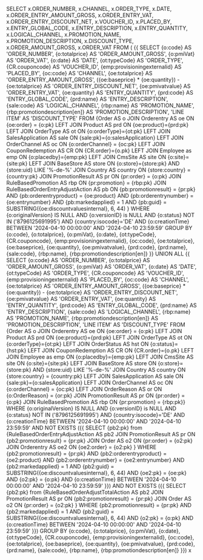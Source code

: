 SELECT
       x.ORDER_NUMBER,
       x.CHANNEL,
       x.ORDER_TYPE,
       x.DATE,
       x.ORDER_ENTRY_AMOUNT_GROSS,
       x.ORDER_ENTRY_VAT,
       x.ORDER_ENTRY_DISCOUNT_NET,
       x.VOUCHER_ID,
       x.PLACED_BY,
       x.ENTRY_GLOBAL_CODE,
       x.ENTRY_DESCRIPTION,
       x.ENTRY_QUANTITY,
       x.LOGICAL_CHANNEL,
       x.PROMOTION_NAME,
       x.PROMOTION_DESCRIPTION,
       x.DISCOUNT_TYPE,
       x.ORDER_AMOUNT_GROSS,
       x.ORDER_VAT
FROM (
{{
SELECT 
      {o:code} AS 'ORDER_NUMBER',
       {o:totalprice} AS 'ORDER_AMOUNT_GROSS',
       {o:pmiVat} AS 'ORDER_VAT',
       {o:date} AS 'DATE',
       {ot:typeCode} AS 'ORDER_TYPE',
       {CR.couponcode} AS 'VOUCHER_ID',
       {emp:provisioningexternalid} AS 'PLACED_BY',
       {oc:code} AS 'CHANNEL',
       {oe:totalprice} AS 'ORDER_ENTRY_AMOUNT_GROSS',
       ({oe:baseprice} * {oe:quantity}) - {oe:totalprice} AS 'ORDER_ENTRY_DISCOUNT_NET',
       {oe:pmivatvalue} AS 'ORDER_ENTRY_VAT',
       {oe:quantity} AS 'ENTRY_QUANTITY',
       {prd:code} AS 'ENTRY_GLOBAL_CODE',
       {prd:name} AS 'ENTRY_DESCRIPTION',
       {sale:code} AS 'LOGICAL_CHANNEL',
       {rbp:name} AS 'PROMOTION_NAME',
       {rbp:promotiondescription[en]} AS 'PROMOTION_DESCRIPTION',
       'LINE ITEM' AS 'DISCOUNT_TYPE'
FROM {Order AS o
    JOIN Orderentry AS oe ON {oe:order} = {o:pk}
    LEFT JOIN Product AS prd ON {oe:product}={prd:pk}
    LEFT JOIN OrderType AS ot ON {o:orderType}={ot:pk}
    LEFT JOIN SalesApplication AS sale ON {sale:pk}={o:salesApplication}
    LEFT JOIN OrderChannel AS oc ON {o:orderChannel} = {oc:pk}
    LEFT JOIN CouponRedemption AS CR ON {CR.order}={o.pk}
    LEFT JOIN Employee as emp ON {o:placedby}={emp:pk}
    LEFT JOIN CmsSite AS site ON {o:site}={site:pk}
    LEFT JOIN BaseStore AS store ON {o:store}={store:pk} AND {store:uid} LIKE '%-de-%'
    JOIN Country AS country ON {store:country} = {country:pk}
    JOIN PromotionResult AS pr ON {pr:order} = {o:pk}
    JOIN RuleBasedPromotion AS rbp ON {pr:promotion} = {rbp:pk}
    JOIN RuleBasedOrderEntryAdjustAction AS pb
    ON {pb:promotionresult} = {pr:pk}
    AND {pb:orderentryproduct} = {oe:product}
    AND {pb:orderentrynumber} = {oe:entrynumber}
    AND {pb:markedapplied} = 1
    AND {pb:guid} = SUBSTRING({oe:discountvaluesinternal}, 6, 44)
}
WHERE {o:originalVersion} IS NULL
AND {o:versionID} is NULL
AND {o:status} NOT IN ('8796125691995')
AND {country:isocode}='DE'
AND {o:creationTime} BETWEEN '2024-04-10 00:00:00' AND '2024-04-10 23:59:59'
GROUP BY
    {o:code},
    {o:totalprice},
    {o:pmiVat},
    {o:date},
    {ot:typeCode},
    {CR.couponcode},
    {emp:provisioningexternalid},
    {oc:code},
    {oe:totalprice},
    {oe:baseprice},
    {oe:quantity},
    {oe:pmivatvalue},
    {prd:code},
    {prd:name},
    {sale:code},
    {rbp:name},
    {rbp:promotiondescription[en]}
}}
UNION ALL
{{
SELECT 
    {o:code} AS 'ORDER_NUMBER',
    {o:totalprice} AS 'ORDER_AMOUNT_GROSS',
    {o:pmiVat} AS 'ORDER_VAT',
    {o:date} AS 'DATE',
    {ot:typeCode} AS 'ORDER_TYPE',
    {CR.couponcode} AS 'VOUCHER_ID',
    {emp:provisioningexternalid} AS 'PLACED_BY',
    {oc:code} AS 'CHANNEL',
    {oe:totalprice} AS 'ORDER_ENTRY_AMOUNT_GROSS',
    ({oe:baseprice} * {oe:quantity}) - {oe:totalprice} AS 'ORDER_ENTRY_DISCOUNT_NET',
    {oe:pmivatvalue} AS 'ORDER_ENTRY_VAT',
    {oe:quantity} AS 'ENTRY_QUANTITY',
    {prd:code} AS 'ENTRY_GLOBAL_CODE',
    {prd:name} AS 'ENTRY_DESCRIPTION',
    {sale:code} AS 'LOGICAL_CHANNEL',
    {rbp:name} AS 'PROMOTION_NAME',
    {rbp:promotiondescription[en]} AS 'PROMOTION_DESCRIPTION',
    'LINE ITEM' AS 'DISCOUNT_TYPE'
FROM {Order AS o
JOIN Orderentry AS oe ON {oe:order} = {o:pk}
LEFT JOIN Product AS prd ON {oe:product}={prd:pk}
LEFT JOIN OrderType AS ot ON {o:orderType}={ot:pk}
LEFT JOIN OrderStatus AS hst ON {o:status}={hst:pk}
LEFT JOIN CouponRedemption AS CR ON {CR.order}={o.pk}
LEFT JOIN Employee as emp ON {o:placedby}={emp:pk}
LEFT JOIN CmsSite AS site ON {o:site}={site:pk}
LEFT JOIN BaseStore AS store ON {o:store}={store:pk} AND {store:uid} LIKE '%-de-%'
JOIN Country AS country ON {store:country} = {country:pk}
LEFT JOIN SalesApplication AS sale ON {sale:pk}={o:salesApplication}
LEFT JOIN OrderChannel AS oc ON {o:orderChannel} = {oc:pk}
LEFT JOIN OrderReason AS or ON {o:OrderReason} = {or:pk}
JOIN PromotionResult AS pr ON {pr:order} = {o:pk}
JOIN RuleBasedPromotion AS rbp ON {pr:promotion} = {rbp:pk}}
WHERE {o:originalVersion} IS NULL
AND {o:versionID} is NULL
AND {o:status} NOT IN ('8796125691995')
AND {country:isocode}='DE'
AND {o:creationTime} BETWEEN '2024-04-10 00:00:00' AND '2024-04-10 23:59:59'
AND NOT EXISTS ({{
                   SELECT {pb2:pk}
                      from {RuleBasedOrderEntryAdjustAction AS pb2 JOIN PromotionResult AS pr ON {pb2:promotionresult} = {pr:pk}
                                JOIN Order AS o2 ON {pr:order} = {o2:pk}
                              JOIN Orderentry AS oe2 ON {oe2:order} = {o2:pk}
                              }
                      WHERE  {pb2:promotionresult} = {pr:pk}
                        AND {pb2:orderentryproduct} = {oe2:product}
                        AND {pb2:orderentrynumber} = {oe2:entrynumber}
                        AND {pb2:markedapplied} = 1
                        AND {pb2:guid} =  SUBSTRING({oe:discountvaluesinternal}, 6, 44)
                        AND {oe2:pk} = {oe:pk} 
                        AND {o2:pk} = {o:pk}
               AND {o:creationTime} BETWEEN '2024-04-10 00:00:00' AND '2024-04-10 23:59:59'
                    }})
AND NOT EXISTS ({{
                   SELECT {pb2:pk}
                      from {RuleBasedOrderAdjustTotalAction AS pb2 JOIN PromotionResult AS pr ON {pb2:promotionresult} = {pr:pk}
                                JOIN Order AS o2 ON {pr:order} = {o2:pk}
                              }
                      WHERE  {pb2:promotionresult} = {pr:pk}
                        AND {pb2:markedapplied} = 1
                        AND {pb2:guid} =  SUBSTRING({oe:discountvaluesinternal}, 6, 44)
                        AND {o2:pk} = {o:pk}
                AND {o:creationTime} BETWEEN '2024-04-10 00:00:00' AND '2024-04-10 23:59:59'
                    }})
GROUP BY
    {o:code},
    {o:totalprice},
    {o:pmiVat},
    {o:date},
    {ot:typeCode},
    {CR.couponcode},
    {emp:provisioningexternalid},
    {oc:code},
    {oe:totalprice},
    {oe:baseprice},
    {oe:quantity},
    {oe:pmivatvalue},
    {prd:code},
    {prd:name},
    {sale:code},
    {rbp:name},
    {rbp:promotiondescription[en]}
}}) x
